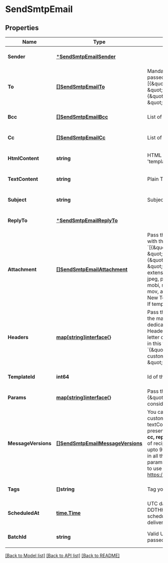 # SendSmtpEmail

## Properties
Name | Type | Description | Notes
------------ | ------------- | ------------- | -------------
**Sender** | [***SendSmtpEmailSender**](SendSmtpEmailSender.md) |  | [optional] [default to null]
**To** | [**[]SendSmtpEmailTo**](SendSmtpEmailTo.md) | Mandatory if messageVersions are not passed, ignored if messageVersions are passed. List of email addresses and names (optional) of the recipients. For example, [{\&quot;name\&quot;:\&quot;Jimmy\&quot;, \&quot;email\&quot;:\&quot;jimmy98@example.com\&quot;}, {\&quot;name\&quot;:\&quot;Joe\&quot;, \&quot;email\&quot;:\&quot;joe@example.com\&quot;}] | [optional] [default to null]
**Bcc** | [**[]SendSmtpEmailBcc**](SendSmtpEmailBcc.md) | List of email addresses and names (optional) of the recipients in bcc | [optional] [default to null]
**Cc** | [**[]SendSmtpEmailCc**](SendSmtpEmailCc.md) | List of email addresses and names (optional) of the recipients in cc | [optional] [default to null]
**HtmlContent** | **string** | HTML body of the message ( Mandatory if &#39;templateId&#39; is not passed, ignored if &#39;templateId&#39; is passed ) | [optional] [default to null]
**TextContent** | **string** | Plain Text body of the message ( Ignored if &#39;templateId&#39; is passed ) | [optional] [default to null]
**Subject** | **string** | Subject of the message. Mandatory if &#39;templateId&#39; is not passed | [optional] [default to null]
**ReplyTo** | [***SendSmtpEmailReplyTo**](SendSmtpEmailReplyTo.md) |  | [optional] [default to null]
**Attachment** | [**[]SendSmtpEmailAttachment**](SendSmtpEmailAttachment.md) | Pass the absolute URL (no local file) or the base64 content of the attachment along with the attachment name (Mandatory if attachment content is passed). For example, &#x60;[{\&quot;url\&quot;:\&quot;https://attachment.domain.com/myAttachmentFromUrl.jpg\&quot;, \&quot;name\&quot;:\&quot;myAttachmentFromUrl.jpg\&quot;}, {\&quot;content\&quot;:\&quot;base64 example content\&quot;, \&quot;name\&quot;:\&quot;myAttachmentFromBase64.jpg\&quot;}]&#x60;. Allowed extensions for attachment file: xlsx, xls, ods, docx, docm, doc, csv, pdf, txt, gif, jpg, jpeg, png, tif, tiff, rtf, bmp, cgm, css, shtml, html, htm, zip, xml, ppt, pptx, tar, ez, ics, mobi, msg, pub, eps, odt, mp3, m4a, m4v, wma, ogg, flac, wav, aif, aifc, aiff, mp4, mov, avi, mkv, mpeg, mpg, wmv, pkpass and xlsm ( If &#39;templateId&#39; is passed and is in New Template Language format then both attachment url and content are accepted. If template is in Old template Language format, then &#39;attachment&#39; is ignored ) | [optional] [default to null]
**Headers** | [**map[string]interface{}**](interface{}.md) | Pass the set of custom headers (not the standard headers) that shall be sent along the mail headers in the original email. &#39;sender.ip&#39; header can be set (only for dedicated ip users) to mention the IP to be used for sending transactional emails. Headers are allowed in &#x60;This-Case-Only&#x60; (i.e. words separated by hyphen with first letter of each word in capital letter), they will be converted to such case styling if not in this format in the request payload. For example, &#x60;{\&quot;sender.ip\&quot;:\&quot;1.2.3.4\&quot;, \&quot;X-Mailin-custom\&quot;:\&quot;some_custom_header\&quot;, \&quot;idempotencyKey\&quot;:\&quot;abc-123\&quot;}&#x60;. | [optional] [default to null]
**TemplateId** | **int64** | Id of the template. | [optional] [default to null]
**Params** | [**map[string]interface{}**](interface{}.md) | Pass the set of attributes to customize the template. For example, {\&quot;FNAME\&quot;:\&quot;Joe\&quot;, \&quot;LNAME\&quot;:\&quot;Doe\&quot;}. It&#39;s considered only if template is in New Template Language format. | [optional] [default to null]
**MessageVersions** | [**[]SendSmtpEmailMessageVersions**](SendSmtpEmailMessageVersions.md) | You can customize and send out multiple versions of a mail. templateId can be customized only if global parameter contains templateId. htmlContent and textContent can be customized only if any of the two, htmlContent or textContent, is present in global parameters. Some global parameters such as **to(mandatory), bcc, cc, replyTo, subject** can also be customized specific to each version. Total number of recipients in one API request must not exceed 2000. However, you can still pass upto 99 recipients maximum in one message version. The size of individual params in all the messageVersions shall not exceed 100 KB limit and that of cumulative params shall not exceed 1000 KB. You can follow this **step-by-step guide** on how to use **messageVersions** to batch send emails - https://developers.brevo.com/docs/batch-send-transactional-emails | [optional] [default to null]
**Tags** | **[]string** | Tag your emails to find them more easily | [optional] [default to null]
**ScheduledAt** | [**time.Time**](time.Time.md) | UTC date-time on which the email has to schedule (YYYY-MM-DDTHH:mm:ss.SSSZ). Prefer to pass your timezone in date-time format for scheduling. There can be an expected delay of +5 minutes in scheduled email delivery. **Please note this feature is currently a public beta**. | [optional] [default to null]
**BatchId** | **string** | Valid UUIDv4 batch id to identify the scheduled batches transactional email. If not passed we will create a valid UUIDv4 batch id at our end. | [optional] [default to null]

[[Back to Model list]](../README.md#documentation-for-models) [[Back to API list]](../README.md#documentation-for-api-endpoints) [[Back to README]](../README.md)


